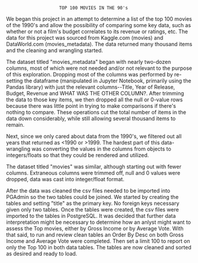 						TOP 100 MOVIES IN THE 90's


We began this project in an attempt to determine a list of the top 100 movies of the 1990's
and allow the possibility of comparing some key data, such as whether or not a film's budget correlates
to its revenue or ratings, etc. The data for this project was sourced from Kaggle.com (movies) and DataWorld.com (movies_metadata).
The data returned many thousand items and the cleaning and wrangling started. 

The dataset titled "movies_metadata" began with nearly two-dozen columns, most of which were not needed and/or not 
relevant to the purpose of this exploration. Dropping most of the columns was performed by re-setting
the dataframe (manipulated in Jupyter Notebook, primarily using the Pandas library) with just the
relevant columns--Title, Year of Release, Budget, Revenue and WHAT WAS THE OTHER COLUMN?. After trimming
the data to those key items, we then dropped all the null or 0-value rows because there was little
point in trying to make comparisons if there's nothing to compare. These operations cut the total
number of items in the data down considerably, while still allowing several thousand items to remain. 

Next, since we only cared about data from the 1990's, we filtered out all years that returned as
<1990 or >1999. The hardest part of this data-wrangling was converting the values in the columns from objects to 
integers/floats so that they could be rendered and utilized.  

The dataset titled "movies" was similar, although starting out with fewer columns. Extraneous columns
were trimmed off, null and 0 values were dropped, data was cast into integer/float format. 


After the data was cleaned the csv files needed to be imported into PGAdmin so the two tables could be joined. We started by creating 
the tables and setting "title" as the primary key. No foreign keys necessary given only two tables. Once the tables were
created, the csv files were imported to the tables in PostgreSQL. It was decided that further data interpretation might be 
necessary to determine how an anlyst might want to assess the Top movies, either by Gross Income or by Average Vote. With that said, to 
run and review clean tables an Order By Desc on both Gross Income and Average Vote were completed. Then set a limit 100 to 
report on only the Top 100 in both data tables. The tables are now cleaned and sorted as desired and ready to load.

